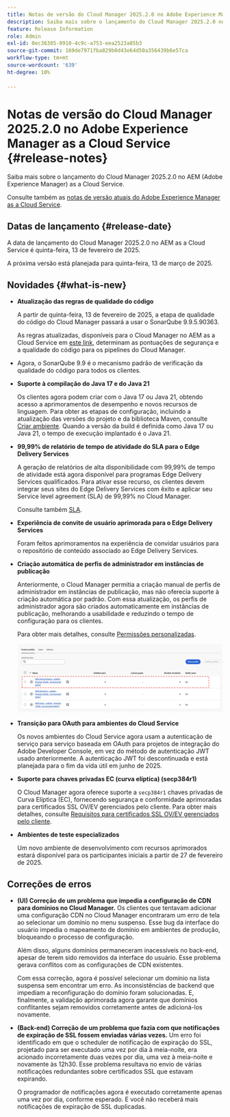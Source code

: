 ```yaml
---
title: Notas de versão do Cloud Manager 2025.2.0 no Adobe Experience Manager as a Cloud Service
description: Saiba mais sobre o lançamento do Cloud Manager 2025.2.0 no AEM as a Cloud Service.
feature: Release Information
role: Admin
exl-id: 0ec36385-0910-4c9c-a753-eea2523a85b3
source-git-commit: 169de7971fba829b0d43e64d50a356439b6e57ca
workflow-type: tm+mt
source-wordcount: '639'
ht-degree: 10%

---
```


# Notas de versão do Cloud Manager 2025.2.0 no Adobe Experience Manager as a Cloud Service {#release-notes}

<!-- https://wiki.corp.adobe.com/pages/viewpage.action?pageId=3389843928 -->

Saiba mais sobre o lançamento do Cloud Manager 2025.2.0 no AEM (Adobe Experience Manager) as a Cloud Service.


Consulte também as [notas de versão atuais do Adobe Experience Manager as a Cloud Service](/help/release-notes/release-notes-cloud/release-notes-current.md).

## Datas de lançamento {#release-date}

A data de lançamento do Cloud Manager 2025.2.0 no AEM as a Cloud Service é quinta-feira, 13 de fevereiro de 2025.

A próxima versão está planejada para quinta-feira, 13 de março de 2025.

## Novidades {#what-is-new}

* **Atualização das regras de qualidade do código**

  A partir de quinta-feira, 13 de fevereiro de 2025, a etapa de qualidade do código do Cloud Manager passará a usar o SonarQube 9.9.5.90363.

  As regras atualizadas, disponíveis para o Cloud Manager no AEM as a Cloud Service em [este link](/help/implementing/cloud-manager/code-quality-testing.md#understanding-code-quality-rules), determinam as pontuações de segurança e a qualidade do código para os pipelines do Cloud Manager.

* Agora, o SonarQube 9.9 é o mecanismo padrão de verificação da qualidade do código para todos os clientes.

* **Suporte à compilação do Java 17 e do Java 21**

  Os clientes agora podem criar com o Java 17 ou Java 21, obtendo acesso a aprimoramentos de desempenho e novos recursos de linguagem. Para obter as etapas de configuração, incluindo a atualização das versões do projeto e da biblioteca Maven, consulte [Criar ambiente](/help/implementing/cloud-manager/getting-access-to-aem-in-cloud/build-environment-details.md). Quando a versão da build é definida como Java 17 ou Java 21, o tempo de execução implantado é o Java 21.

* **99,99% de relatório de tempo de atividade do SLA para o Edge Delivery Services**

  A geração de relatórios de alta disponibilidade com 99,99% de tempo de atividade está agora disponível para programas Edge Delivery Services qualificados. Para ativar esse recurso, os clientes devem integrar seus sites do Edge Delivery Services com êxito e aplicar seu Service level agreement (SLA) de 99,99% no Cloud Manager.

  Consulte também [SLA](/help/implementing/cloud-manager/getting-access-to-aem-in-cloud/creating-production-programs.md#sla).

* **Experiência de convite de usuário aprimorada para o Edge Delivery Services**

  Foram feitos aprimoramentos na experiência de convidar usuários para o repositório de conteúdo associado ao Edge Delivery Services. <!-- CMGR-65331 -->

* **Criação automática de perfis de administrador em instâncias de publicação**

  Anteriormente, o Cloud Manager permitia a criação manual de perfis de administrador em instâncias de publicação, mas não oferecia suporte à criação automática por padrão. Com essa atualização, os perfis de administrador agora são criados automaticamente em instâncias de publicação, melhorando a usabilidade e reduzindo o tempo de configuração para os clientes.

  Para obter mais detalhes, consulte [Permissões personalizadas](/help/implementing/cloud-manager/custom-permissions.md).

  ![Filtragem de atividades de pipeline](/help/implementing/cloud-manager/release-notes/assets/product-profiles.png)

* **Transição para OAuth para ambientes do Cloud Service**

  Os novos ambientes do Cloud Service agora usam a autenticação de serviço para serviço baseada em OAuth para projetos de integração do Adobe Developer Console, em vez do método de autenticação JWT usado anteriormente. A autenticação JWT foi descontinuada e está planejada para o fim da vida útil em junho de 2025.

* **Suporte para chaves privadas EC (curva elíptica) (secp384r1)**

  O Cloud Manager agora oferece suporte a `secp384r1` chaves privadas de Curva Elíptica (EC), fornecendo segurança e conformidade aprimoradas para certificados SSL OV/EV gerenciados pelo cliente.
Para obter mais detalhes, consulte [Requisitos para certificados SSL OV/EV gerenciados pelo cliente](/help/implementing/cloud-manager/managing-ssl-certifications/introduction-to-ssl-certificates.md#requirements). <!-- CMGR-63636 -->

* **Ambientes de teste especializados**

  Um novo ambiente de desenvolvimento com recursos aprimorados estará disponível para os participantes iniciais a partir de 27 de fevereiro de 2025.


<!--
## Private beta program {#private-beta-program}

Be a part of Cloud Manager's private beta program and have a chance to test upcoming features. -->


## Correções de erros

* **(UI) Correção de um problema que impedia a configuração de CDN para domínios no Cloud Manager.**
Os clientes que tentavam adicionar uma configuração CDN no Cloud Manager encontraram um erro de tela ao selecionar um domínio no menu suspenso. Esse bug da interface do usuário impedia o mapeamento de domínio em ambientes de produção, bloqueando o processo de configuração.

  Além disso, alguns domínios permaneceram inacessíveis no back-end, apesar de terem sido removidos da interface do usuário. Esse problema gerava conflitos com as configurações de CDN existentes.

  Com essa correção, agora é possível selecionar um domínio na lista suspensa sem encontrar um erro. As inconsistências de backend que impediam a reconfiguração do domínio foram solucionadas. E, finalmente, a validação aprimorada agora garante que domínios conflitantes sejam removidos corretamente antes de adicioná-los novamente.<!-- CMGR-64888 -->
* **(Back-end) Correção de um problema que fazia com que notificações de expiração de SSL fossem enviadas várias vezes.**
Um erro foi identificado em que o scheduler de notificação de expiração do SSL, projetado para ser executado uma vez por dia à meia-noite, era acionado incorretamente duas vezes por dia, uma vez à meia-noite e novamente às 12h30. Esse problema resultava no envio de várias notificações redundantes sobre certificados SSL que estavam expirando.

  O programador de notificações agora é executado corretamente apenas uma vez por dia, conforme esperado. E você não receberá mais notificações de expiração de SSL duplicadas. <!-- CMGR-64748 -->




<!-- ## Known issues {#known-issues} -->
